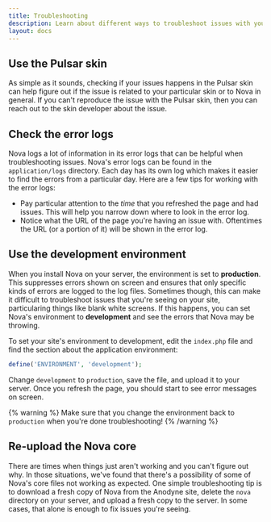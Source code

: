```yaml
---
title: Troubleshooting
description: Learn about different ways to troubleshoot issues with your Nova site.
layout: docs
---
```


## Use the Pulsar skin

As simple as it sounds, checking if your issues happens in the Pulsar skin can help figure out if the issue is related to your particular skin or to Nova in general. If you can't reproduce the issue with the Pulsar skin, then you can reach out to the skin developer about the issue.

## Check the error logs

Nova logs a lot of information in its error logs that can be helpful when troubleshooting issues. Nova's error logs can be found in the `application/logs` directory. Each day has its own log which makes it easier to find the errors from a particular day. Here are a few tips for working with the error logs:

- Pay particular attention to the *time* that you refreshed the page and had issues. This will help you narrow down where to look in the error log.
- Notice what the URL of the page you're having an issue with. Oftentimes the URL (or a portion of it) will be shown in the error log.

## Use the development environment

When you install Nova on your server, the environment is set to **production**. This suppresses errors shown on screen and ensures that only specific kinds of errors are logged to the log files. Sometimes though, this can make it difficult to troubleshoot issues that you're seeing on your site, particularing things like blank white screens. If this happens, you can set Nova's environment to **development** and see the errors that Nova may be throwing.

To set your site's environment to development, edit the `index.php` file and find the section about the application environment:

```php
define('ENVIRONMENT', 'development');
```

Change `development` to `production`, save the file, and upload it to your server. Once you refresh the page, you should start to see error messages on screen.

{% warning %}
Make sure that you change the environment back to `production` when you're done troubleshooting!
{% /warning %}

## Re-upload the Nova core

There are times when things just aren't working and you can't figure out why. In those situations, we've found that there's a possibility of some of Nova's core files not working as expected. One simple troubleshooting tip is to download a fresh copy of Nova from the Anodyne site, delete the `nova` directory on your server, and upload a fresh copy to the server. In some cases, that alone is enough to fix issues you're seeing.
